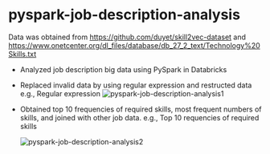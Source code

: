# pyspark-job-description-analysis
Data was obtained from https://github.com/duyet/skill2vec-dataset and https://www.onetcenter.org/dl_files/database/db_27_2_text/Technology%20Skills.txt 

- Analyzed job description big data using PySpark in Databricks
- Replaced invalid data by using regular expression and restructed data
  e.g., Regular expression
  ![pyspark-job-description-analysis1](https://github.com/youngmin-jin/pyspark-job-description-analysis/assets/135728064/d3706154-3746-46c6-8f82-3ef47221acf6)
  
- Obtained top 10 frequencies of required skills, most frequent numbers of skills, and joined with other job data.
  e.g., Top 10 requencies of required skills

  ![pyspark-job-description-analysis2](https://github.com/youngmin-jin/pyspark-job-description-analysis/assets/135728064/2f239e46-88a8-4fd3-8386-73d48479e737)

